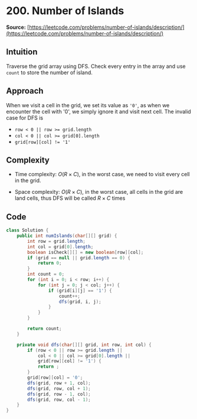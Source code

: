 # 200. Number of Islands
**Source:** [https://leetcode.com/problems/number-of-islands/description/](https://leetcode.com/problems/number-of-islands/description/)
## Intuition
<!-- Describe your first thoughts on how to solve this problem. -->
Traverse the grid array using DFS. Check every entry in the array and use `count` to store the number of island.
## Approach
<!-- Describe your approach to solving the problem. -->
When we visit a cell in the grid, we set its value as `'0'`, as when we encounter the cell with '0', we simply ignore it and visit next cell. The invalid case for DFS is 

- `row < 0 || row >= grid.length`
- `col < 0 || col >= grid[0].length`
- `grid[row][col] != '1'`

## Complexity
- Time complexity: $O(R \times C)$, in the worst case, we need to visit every cell in the grid.
<!-- Add your time complexity here, e.g. $$O(n)$$ -->

- Space complexity: $O(R \times C)$, in the worst case, all cells in the grid are land cells, thus DFS will be called $R\times C$ times
<!-- Add your space complexity here, e.g. $$O(n)$$ -->

## Code
``` java linenums="1"
class Solution {
    public int numIslands(char[][] grid) {
        int row = grid.length;
        int col = grid[0].length;
        boolean isCheck[][] = new boolean[row][col];
        if (grid == null || grid.length == 0) {
            return 0;
        }
        int count = 0;
        for (int i = 0; i < row; i++) {
            for (int j = 0; j < col; j++) {
                if (grid[i][j] == '1') {
                    count++;
                    dfs(grid, i, j);
                }
            }
        }

        return count;
    }

    private void dfs(char[][] grid, int row, int col) {
        if (row < 0 || row >= grid.length || 
            col < 0 || col >= grid[0].length || 
            grid[row][col] != '1') {
            return ;
        }
        grid[row][col] = '0';
        dfs(grid, row + 1, col);
        dfs(grid, row, col + 1);
        dfs(grid, row - 1, col);
        dfs(grid, row, col - 1);
    }
}
```